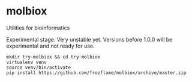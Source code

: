 molbiox
=======

Utilities for bioinformatics

Experimental stage. Very unstable yet.
Versions before 1.0.0 will be experimental and not ready for use.


    mkdir try-molbiox && cd try-molbiox 
    virtualenv venv   
    source venv/bin/activate
    pip install https://github.com/frozflame/molbiox/archive/master.zip
   

